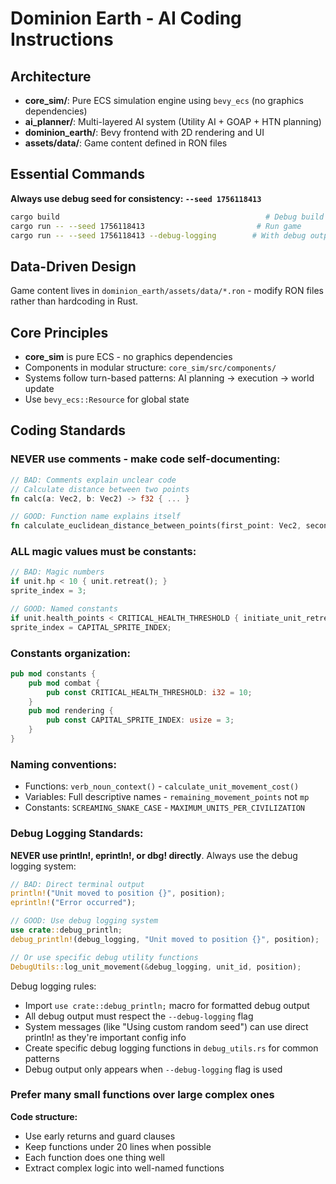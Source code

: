 # Dominion Earth - AI Coding Instructions

## Architecture

- **core_sim/**: Pure ECS simulation engine using `bevy_ecs` (no graphics dependencies)
- **ai_planner/**: Multi-layered AI system (Utility AI + GOAP + HTN planning)
- **dominion_earth/**: Bevy frontend with 2D rendering and UI
- **assets/data/**: Game content defined in RON files

## Essential Commands

**Always use debug seed for consistency: `--seed 1756118413`**

```bash
cargo build                                              # Debug build
cargo run -- --seed 1756118413                         # Run game
cargo run -- --seed 1756118413 --debug-logging        # With debug output
```

## Data-Driven Design

Game content lives in `dominion_earth/assets/data/*.ron` - modify RON files rather than hardcoding in Rust.

## Core Principles

- **core_sim** is pure ECS - no graphics dependencies
- Components in modular structure: `core_sim/src/components/`
- Systems follow turn-based patterns: AI planning → execution → world update
- Use `bevy_ecs::Resource` for global state

## Coding Standards

### NEVER use comments - make code self-documenting:

```rust
// BAD: Comments explain unclear code
// Calculate distance between two points
fn calc(a: Vec2, b: Vec2) -> f32 { ... }

// GOOD: Function name explains itself
fn calculate_euclidean_distance_between_points(first_point: Vec2, second_point: Vec2) -> f32 { ... }
```

### ALL magic values must be constants:

```rust
// BAD: Magic numbers
if unit.hp < 10 { unit.retreat(); }
sprite_index = 3;

// GOOD: Named constants
if unit.health_points < CRITICAL_HEALTH_THRESHOLD { initiate_unit_retreat(&mut unit); }
sprite_index = CAPITAL_SPRITE_INDEX;
```

### Constants organization:

```rust
pub mod constants {
    pub mod combat {
        pub const CRITICAL_HEALTH_THRESHOLD: i32 = 10;
    }
    pub mod rendering {
        pub const CAPITAL_SPRITE_INDEX: usize = 3;
    }
}
```

### Naming conventions:

- Functions: `verb_noun_context()` - `calculate_unit_movement_cost()`
- Variables: Full descriptive names - `remaining_movement_points` not `mp`
- Constants: `SCREAMING_SNAKE_CASE` - `MAXIMUM_UNITS_PER_CIVILIZATION`

### Debug Logging Standards:

**NEVER use println!, eprintln!, or dbg! directly**. Always use the debug logging system:

```rust
// BAD: Direct terminal output
println!("Unit moved to position {}", position);
eprintln!("Error occurred");

// GOOD: Use debug logging system
use crate::debug_println;
debug_println!(debug_logging, "Unit moved to position {}", position);

// Or use specific debug utility functions
DebugUtils::log_unit_movement(&debug_logging, unit_id, position);
```

Debug logging rules:

- Import `use crate::debug_println;` macro for formatted debug output
- All debug output must respect the `--debug-logging` flag
- System messages (like "Using custom random seed") can use direct println! as they're important config info
- Create specific debug logging functions in `debug_utils.rs` for common patterns
- Debug output only appears when `--debug-logging` flag is used

### Prefer many small functions over large complex ones

**Code structure:**

- Use early returns and guard clauses
- Keep functions under 20 lines when possible
- Each function does one thing well
- Extract complex logic into well-named functions
